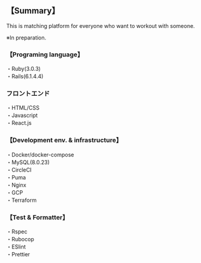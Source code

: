 ## 【Summary】
This is matching platform for everyone who want to workout with someone.<br>

※In preparation.

### 【Programing language】

・Ruby(3.0.3)<br>
・Rails(6.1.4.4)<br>

### フロントエンド

・HTML/CSS<br>
・Javascript<br>
・React.js<br>

### 【Development env. & infrastructure】

・Docker/docker-compose<br>
・MySQL(8.0.23)<br>
・CircleCI<br>
・Puma<br>
・Nginx<br>
・GCP<br>
・Terraform<br>

### 【Test & Formatter】

・Rspec<br>
・Rubocop<br>
・ESlint<br>
・Prettier<br>
